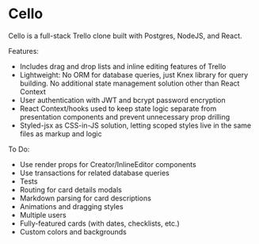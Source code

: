 # Cello 
Cello is a full-stack Trello clone built with Postgres, NodeJS, and React. 

Features:
- Includes drag and drop lists and inline editing features of Trello
- Lightweight: No ORM for database queries, just Knex library for query building. No additional state management solution other than React Context
- User authentication with JWT and bcrypt password encryption
- React Context/hooks used to keep state logic separate from presentation components and prevent unnecessary prop drilling
- Styled-jsx as CSS-in-JS solution, letting scoped styles live in the same files as markup and logic

To Do:
- Use render props for Creator/InlineEditor components
- Use transactions for related database queries
- Tests
- Routing for card details modals
- Markdown parsing for card descriptions
- Animations and dragging styles
- Multiple users
- Fully-featured cards (with dates, checklists, etc.)
- Custom colors and backgrounds
